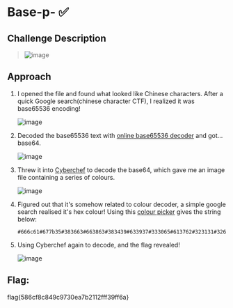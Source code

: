 # Base-p- ✅

## Challenge Description
> ![image](https://github.com/user-attachments/assets/1be5389a-250c-4dc2-a458-de4c6411eb35)

## Approach
1. I opened the file and found what looked like Chinese characters. After a quick Google search(chinese character CTF), I realized it was base65536 encoding!
   
   ![image](https://github.com/user-attachments/assets/ed5a86ca-363b-4a8c-8ad3-fd177096c1ae)

2. Decoded the base65536 text with [online base65536 decoder](https://www.better-converter.com/Encoders-Decoders/Base65536-Decode) and got…base64.
   
   ![image](https://github.com/user-attachments/assets/4ab779af-2316-4a50-b533-0df82f767ae2)
   
3. Threw it into [Cyberchef](https://gchq.github.io/CyberChef/) to decode the base64, which gave me an image file containing a series of colours.
   
   ![image](https://github.com/user-attachments/assets/50386a70-8fd2-4803-ad4c-5a6b3c409ca2)

5. Figured out that it's somehow related to colour decoder, a simple google search realised it's hex colour! Using this [colour picker](https://imagecolorpicker.com/) gives the string below:
   ```
   #666c61#677b35#383663#663863#383439#633937#333065#613762#323131#326666#663339#666636#617d20
   ```
6. Using Cyberchef again to decode, and the flag revealed!
   
   ![image](https://github.com/user-attachments/assets/20a25fa6-5b67-4cf5-a0ec-602645c97e4e)

## Flag: 
flag{586cf8c849c9730ea7b2112fff39ff6a} 



   




